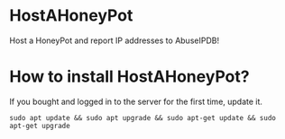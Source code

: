 # HostAHoneyPot
Host a HoneyPot and report IP addresses to AbuseIPDB!

# How to install HostAHoneyPot?
If you bought and logged in to the server for the first time, update it.

```sudo apt update && sudo apt upgrade && sudo apt-get update && sudo apt-get upgrade```
